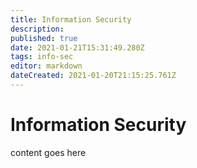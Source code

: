 ```yaml
---
title: Information Security
description: 
published: true
date: 2021-01-21T15:31:49.280Z
tags: info-sec
editor: markdown
dateCreated: 2021-01-20T21:15:25.761Z
---
```


# Information Security

content goes here